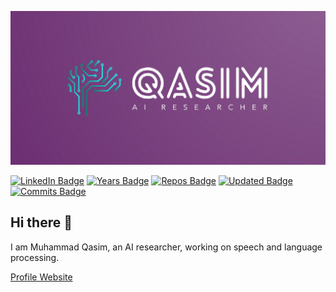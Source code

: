 [![Qasim's GitHub Banner](images/banner.png)](https://mqacim.github.io)

<!--[![Visits Badge](https://badges.pufler.dev/visits/mqacim/mqacim)](https://mqacim.github.io)-->
[![LinkedIn Badge](https://img.shields.io/badge/LinkedIn-Profile-informational?style=flat&logo=linkedin&logoColor=white&color=0D76A8)](https://www.linkedin.com/in/m-qasim/)
[![Years Badge](https://badges.pufler.dev/years/mqacim)](https://mqacim.github.io)
[![Repos Badge](https://badges.pufler.dev/repos/mqacim)](https://mqacim.github.io)
[![Updated Badge](https://badges.pufler.dev/updated/mqacim/mqacim.github.io)](https://mqacim.github.io)
[![Commits Badge](https://badges.pufler.dev/commits/monthly/mqacim)](https://mqacim.github.io)


## Hi there 👋

I am Muhammad Qasim, an AI researcher, working on speech and language processing. 

[Profile Website](https://mqacim.github.io/)


<!--
**mqacim/mqacim** is a ✨ _special_ ✨ repository because its `README.md` (this file) appears on your GitHub profile.

Here are some ideas to get you started:

- 🔭 I’m currently working on ...
- 🌱 I’m currently learning ...
- 👯 I’m looking to collaborate on ...
- 🤔 I’m looking for help with ...
- 💬 Ask me about ...
- 📫 How to reach me: ...
- 😄 Pronouns: ...
- ⚡ Fun fact: ...
-->
